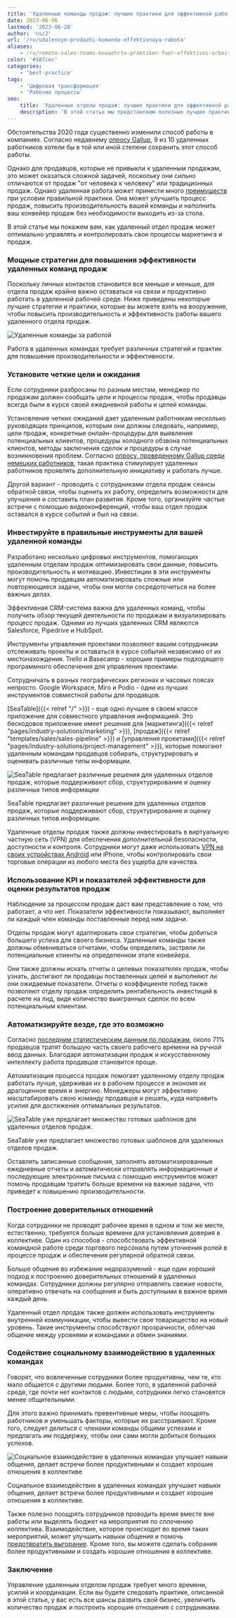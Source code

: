 ```yaml
---
title: 'Удаленные команды продаж: лучшие практики для эффективной работы'
date: 2023-06-06
lastmod: '2023-06-28'
author: 'nsc2'
url: '/ru/udalennye-prodazhi-komanda-effektivnaya-rabota'
aliases:
    - /ru/remote-sales-teams-bewaehrte-praktiken-fuer-effektives-arbeiten
color: '#187cec'
categories:
    - 'best-practice'
tags: 
    - 'Цифровая трансформация'
    - 'Рабочие процессы'
seo:
    title: 'Удаленные отделы продаж: лучшие практики для эффективной работы'
    description: 'В этой статье мы представляем полезные лучшие практики для эффективной работы в удаленных отделах продаж.'
---
```


Обстоятельства 2020 года существенно изменили способ работы в компаниях. Согласно недавнему [опросу Gallup](https://news.gallup.com/poll/355907/remote-work-persisting-trending-permanent.aspx), 9 из 10 удаленных работников хотели бы в той или иной степени сохранить этот способ работы.

Однако для продавцов, которые не привыкли к удаленным продажам, это может оказаться сложной задачей, поскольку они сильно отличаются от продаж "от человека к человеку" или традиционных продаж. Однако удаленная работа может принести много [преимуществ](https://myquickcloud.com/blog/productivity/benefits-of-remote-work/) при условии правильной практики. Она может улучшить процесс продаж, повысить производительность вашей команды и наполнить ваш конвейер продаж без необходимости выходить из-за стола.

В этой статье мы покажем вам, как удаленный отдел продаж может оптимально управлять и контролировать свои процессы маркетинга и продаж.

### Мощные стратегии для повышения эффективности удаленных команд продаж

Поскольку личных контактов становится все меньше и меньше, для отдела продаж крайне важно оставаться на связи и продуктивно работать в удаленной рабочей среде. Ниже приведены некоторые лучшие стратегии и практики, которые вы можете взять на вооружение, чтобы повысить производительность и эффективность работы вашего удаленного отдела продаж.

![Удаленные команды за работой](sigmund-eTgMFFzroGc-unsplash-scaled-e1686045067675.jpg)

Работа в удаленных командах требует различных стратегий и практик для повышения производительности и эффективности.

### Установите четкие цели и ожидания

Если сотрудники разбросаны по разным местам, менеджер по продажам должен сообщать цели и процессы продаж, чтобы продавцы всегда были в курсе своей ежедневной работы и целей команды.

Установление четких ожиданий дает удаленным работникам несколько руководящих принципов, которым они должны следовать, например, цели продаж, конкретные онлайн-процедуры для выявления потенциальных клиентов, процедуры холодного обзвона потенциальных клиентов, методы заключения сделок и процедуры в случае возникновения проблем. Согласно [опросу, проведенному Gallup среди немецких работников](http://www.gallup.com/businessjournal/186164/employees-don-know-expected-work.aspx), такая практика стимулирует удаленных работников проявлять дополнительную инициативу и работать лучше.

Другой вариант - проводить с сотрудниками отдела продаж сеансы обратной связи, чтобы оценить их работу, определить возможности для улучшения и составить план развития. Кроме того, организуйте частые встречи с помощью видеоконференций, чтобы ваш отдел продаж оставался в курсе событий и был на связи.

### Инвестируйте в правильные инструменты для вашей удаленной команды

Разработано несколько цифровых инструментов, помогающих удаленным отделам продаж оптимизировать свои данные, повысить производительность и мотивацию. Инвестиции в эти инструменты могут помочь продавцам автоматизировать сложные или повторяющиеся задачи, чтобы они могли сосредоточиться на более важных делах.

Эффективная CRM-система важна для удаленных команд, чтобы получить обзор текущей деятельности по продажам и визуализировать процесс продаж. Одними из лучших удаленных CRM являются Salesforce, Pipedrive и HubSpot.

Инструменты управления проектами позволяют вашим сотрудникам отслеживать проекты и оставаться в курсе событий независимо от их местонахождения. Trello и Basecamp - хорошие примеры подходящего программного обеспечения для управления проектами.

Сотрудничать в разных географических регионах и часовых поясах непросто. Google Workspace, Miro и Podio - одни из лучших инструментов совместной работы для продавцов.

[SeaTable]({{< relref "/" >}}) - еще одно лучшее в своем классе приложение для совместного управления информацией. Это бескодовое приложение имеет решения для [маркетинга]({{< relref "pages/industry-solutions/marketing" >}}), [продаж]({{< relref "templates/sales/sales-pipeline" >}}) и [управления проектами]({{< relref "pages/industry-solutions/project-management" >}}), которые помогают удаленным командам продавцов собирать, структурировать и оценивать различные типы информации.

![SeaTable предлагает различные решения для удаленных отделов продаж, которые поддерживают сбор, структурирование и оценку различных типов информации](Ansicht_Offers.png)

SeaTable предлагает различные решения для удаленных отделов продаж, которые поддерживают сбор, структурирование и оценку различных типов информации.

Удаленные отделы продаж также должны инвестировать в виртуальную частную сеть (VPN) для обеспечения дополнительной безопасности, доступности и контроля. Сотрудники могут даже использовать [VPN на своих устройствах Android](https://cybernews.com/best-vpn/free-vpn-for-android/) или iPhone, чтобы контролировать свои торговые операции из любого места без ущерба для качества.

### Использование KPI и показателей эффективности для оценки результатов продаж

Наблюдение за процессом продаж даст вам представление о том, что работает, а что нет. Показатели эффективности показывают, выполняет ли каждый член команды поставленные перед ним задачи.

Отделы продаж могут адаптировать свои стратегии, чтобы добиться большего успеха для своего бизнеса. Удаленные команды также должны обмениваться отчетами, чтобы определить, застряли ли потенциальные клиенты на определенном этапе конвейера.

Они также должны искать отчеты о целевых показателях продаж, чтобы узнать, достигают ли продавцы поставленных целей и выполняют ли они ожидаемые показатели. Отчеты о коэффициенте побед также позволяют отделу продаж определить рентабельность инвестиций в расчете на лид, видя количество выигранных сделок по всем потенциальным клиентам.

### Автоматизируйте везде, где это возможно

Согласно [последним статистическим данным по продажам](https://www.heinzmarketing.com/2015/02/15-inside-sales-statistics-last-weeks-aa-isp-front-lines-conference/), около 71% продавцов тратят большую часть своего рабочего времени на ручной ввод данных. Благодаря автоматизации продаж и искусственному интеллекту работа продавцов становится проще.

Автоматизация процесса продаж помогает удаленному отделу продаж работать лучше, удерживая их в рабочем процессе и экономя их драгоценное время и энергию. Менеджеры могут эффективно масштабировать свою команду продавцов и решать, куда направить усилия для достижения оптимальных результатов.

![SeaTable уже предлагает множество готовых шаблонов для удаленных отделов продаж.](templates-crm-remote.png)

SeaTable уже предлагает множество готовых шаблонов для удаленных отделов продаж.

Оставлять записанные сообщения, заполнять автоматизированные ежедневные отчеты и автоматически отправлять информационные и последующие электронные письма с помощью инструментов может помочь продавцам тратить больше времени на важные задачи, что приведет к повышению производительности.

### Построение доверительных отношений

Когда сотрудники не проводят рабочее время в одном и том же месте, естественно, требуется больше времени для установления доверия в коллективе. Один из способов - способствовать эффективной командной работе среди торгового персонала путем уточнения ролей в процессе продаж и обеспечения регулярной обратной связи.

Больше общения во избежание недоразумений - еще один хороший подход к построению доверительных отношений в удаленных командах. Сотрудники должны регулярно отправлять свежие новости, оперативно отвечать на сообщения и быть доступными в важное время каждый день.

Удаленный отдел продаж также должен использовать инструменты внутренней коммуникации, чтобы вывести свое товарищество на новый уровень. Такие инструменты способствуют прозрачности, облегчая общение между уровнями и командами и обмен знаниями.

### Содействие социальному взаимодействию в удаленных командах

Говорят, что вовлеченные сотрудники более продуктивны, чем те, кто мало общается с другими людьми. Более того, в удаленной рабочей среде, где почти нет контактов с людьми, сотрудники легко становятся менее общительными.

Для этого важно принимать превентивные меры, чтобы поощрять работников и уменьшать факторы, которые их расстраивают. Кроме того, следует делиться с членами команды общими успехами и предлагать им поддержку, чтобы они сами могли добиться больших успехов.

![Социальное взаимодействие в удаленных командах улучшает навыки общения, делает встречи более продуктивными и создает хорошие отношения в коллективе](antenna-ZDN-G1xBWHY-unsplash-scaled-e1686045663343-711x474.jpg)

Социальное взаимодействие в удаленных командах улучшает навыки общения, делает встречи более продуктивными и создает хорошие отношения в коллективе.

Также полезно поощрять сотрудников проводить время вместе вне работы или выделять бюджет на мероприятия по сплочению коллектива. Взаимодействие, которое происходит во время таких мероприятий, может улучшить навыки общения и помочь [предотвратить выгорание](https://breadnbeyond.com/articles/wfh-burnout/). Кроме того, вы можете сделать собрания более продуктивными и создать хорошие отношения в коллективе.

### Заключение

Управление удаленным отделом продаж требует много времени, усилий и координации. Если вы будете следовать практике, описанной в этой статье, у вас есть все шансы развить свой бизнес, увеличить количество продаж и построить хорошие отношения с сотрудниками.
